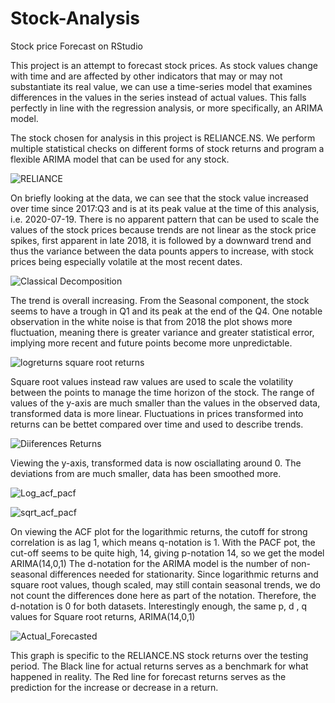 # Stock-Analysis
Stock price Forecast on RStudio

This project is an attempt to forecast stock prices.
As stock values change with time and are affected by other indicators that may or may not substantiate its real value, we can use a time-series model that examines differences in the values in the series instead of actual values. This falls perfectly in line with the regression analysis, or more specifically, an ARIMA model.

The stock chosen for analysis in this project is RELIANCE.NS.
We perform multiple statistical checks on different forms of stock returns and program a flexible ARIMA model that can be used for any stock.

![RELIANCE](https://user-images.githubusercontent.com/51287188/112314715-578e6200-8ccf-11eb-9b78-4235b93d2ea6.png)

On briefly looking at the data, we can see that the stock value increased over time since 2017:Q3 and is at its peak value at the time of this analysis, i.e. 2020-07-19. There is no apparent pattern that can be used to scale the values of the stock prices because trends are not linear as the stock price spikes, first apparent in late 2018, it is followed by a downward trend and thus the variance  between the data pounts appers to increase, with stock prices being especially volatile at the most recent dates.

![Classical Decomposition](https://user-images.githubusercontent.com/51287188/112314891-8dcbe180-8ccf-11eb-847e-1ddd5143a939.png)

The trend is overall increasing. From the Seasonal component, the stock seems to have a trough in Q1 and its peak at the end of the Q4. One notable observation in the white noise is that from 2018 the plot shows more fluctuation, meaning there is greater variance and greater statistical error, implying more recent and future points become more unpredictable.

![logreturns   square root returns](https://user-images.githubusercontent.com/51287188/112314999-a89e5600-8ccf-11eb-80e7-7b309097b555.png)

Square root values instead raw values are used to scale the volatility between the points to manage the time horizon of the stock.
The range of values of the y-axis are much smaller than the values in the observed data, transformed data is more linear.
Fluctuations in prices transformed into returns can be bettet compared over time and used to describe trends.

![Diiferences Returns](https://user-images.githubusercontent.com/51287188/112315043-b6ec7200-8ccf-11eb-91e5-14af07708c69.png)

Viewing the y-axis, transformed data is now osciallating around 0. The deviations from are much smaller, data has been smoothed more.

![Log_acf_pacf](https://user-images.githubusercontent.com/51287188/112315440-282c2500-8cd0-11eb-9a2d-b89c5ecd51ac.png)

![sqrt_acf_pacf](https://user-images.githubusercontent.com/51287188/112315077-bfdd4380-8ccf-11eb-8eca-681d4e9014a2.png)

On viewing the ACF plot for the logarithmic returns, the cutoff for strong correlation is as lag 1, which means q-notation is 1.
With the PACF pot, the cut-off seems to be quite high, 14, giving p-notation 14, so we get the model ARIMA(14,0,1)
The d-notation for the ARIMA model is the number of non-seasonal differences needed for stationarity.
Since logarithmic returns and square root values, though scaled, may still contain seasonal trends, we do not count the differences done here as part of the notation. Therefore, the d-notation is 0 for both datasets.
Interestingly enough, the same p, d , q values for Square root returns, ARIMA(14,0,1)

![Actual_Forecasted](https://user-images.githubusercontent.com/51287188/112315084-c1a70700-8ccf-11eb-834f-5974adc245f6.png)

This graph is specific to the RELIANCE.NS stock returns over the testing period. The Black line for actual returns 
serves as a benchmark for what happened in reality. The Red line for forecast returns serves as the prediction for the 
increase or decrease in a return.
